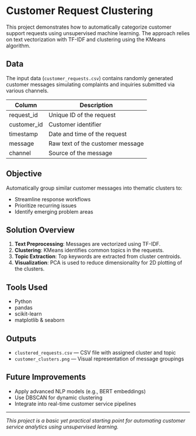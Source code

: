 # Customer Request Clustering

This project demonstrates how to automatically categorize customer support requests using unsupervised machine learning. The approach relies on text vectorization with TF-IDF and clustering using the KMeans algorithm.

## Data

The input data (`customer_requests.csv`) contains randomly generated customer messages simulating complaints and inquiries submitted via various channels.

| Column         | Description                       |
|----------------|-----------------------------------|
| request_id     | Unique ID of the request          |
| customer_id    | Customer identifier               |
| timestamp      | Date and time of the request      |
| message        | Raw text of the customer message  |
| channel        | Source of the message             |

## Objective

Automatically group similar customer messages into thematic clusters to:
- Streamline response workflows
- Prioritize recurring issues
- Identify emerging problem areas

## Solution Overview

1. **Text Preprocessing**: Messages are vectorized using TF-IDF.
2. **Clustering**: KMeans identifies common topics in the requests.
3. **Topic Extraction**: Top keywords are extracted from cluster centroids.
4. **Visualization**: PCA is used to reduce dimensionality for 2D plotting of the clusters.

## Tools Used

- Python
- pandas
- scikit-learn
- matplotlib & seaborn

## Outputs

- `clustered_requests.csv` — CSV file with assigned cluster and topic
- `customer_clusters.png` — Visual representation of message groupings

## Future Improvements

- Apply advanced NLP models (e.g., BERT embeddings)
- Use DBSCAN for dynamic clustering
- Integrate into real-time customer service pipelines

---

_This project is a basic yet practical starting point for automating customer service analytics using unsupervised learning._
